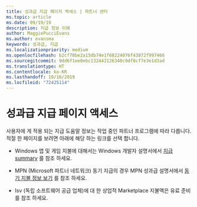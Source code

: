 ```yaml
---
title: 성과급 지급 페이지 액세스 | 파트너 센터
ms.topic: article
ms.date: 09/19/19
description: 지급 정보 이해
author: MaggiePucciEvans
ms.author: evansma
keywords: 성과급, 지급
ms.localizationpriority: medium
ms.openlocfilehash: b2cf78be2a15db74e1f68224076f43872f997466
ms.sourcegitcommit: 9dd6f1ee0ebc132442126340c9df8cf7e3e1d3ad
ms.translationtype: HT
ms.contentlocale: ko-KR
ms.lasthandoff: 10/16/2019
ms.locfileid: "72425114"
---
```

# <a name="access-your-incentives-payouts-page"></a>성과급 지급 페이지 액세스

사용자에 게 적용 되는 지급 도움말 정보는 작업 중인 파트너 프로그램에 따라 다릅니다. 적절 한 페이지를 보려면 아래에 해당 하는 링크를 선택 합니다.

- Windows 앱 및 게임 지불에 대해서는 Windows 개발자 설명서에서 [지급 summary](https://docs.microsoft.com/en-us/windows/uwp/publish/payout-summary) 를 참조 하세요.

- MPN (Microsoft 파트너 네트워크) 동기 지급의 경우 MPN 성과급 설명서에서 [동기 지불 정보 보기](understand-incentive-payouts.md) 를 참조 하세요.

- Isv (독립 소프트웨어 공급 업체)에 대 한 상업적 Marketplace 지불액은 유료 준비를 참조 하세요.
